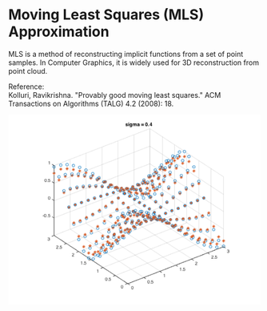 # Moving Least Squares (MLS) Approximation
MLS is a method of reconstructing implicit functions from a set of point samples. In Computer Graphics, it is widely used for 3D reconstruction from point cloud.

Reference:  
Kolluri, Ravikrishna. "Provably good moving least squares." ACM Transactions on Algorithms (TALG) 4.2 (2008): 18.

![MLS](./mlsFit.png)
